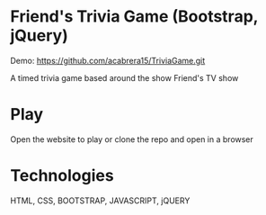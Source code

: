 # Friend's Trivia Game (Bootstrap, jQuery)

Demo: https://github.com/acabrera15/TriviaGame.git

A timed trivia game based around the show Friend's TV show

# Play

Open the website to play or clone the repo and open in a browser

# Technologies

HTML, CSS, BOOTSTRAP, JAVASCRIPT, jQUERY